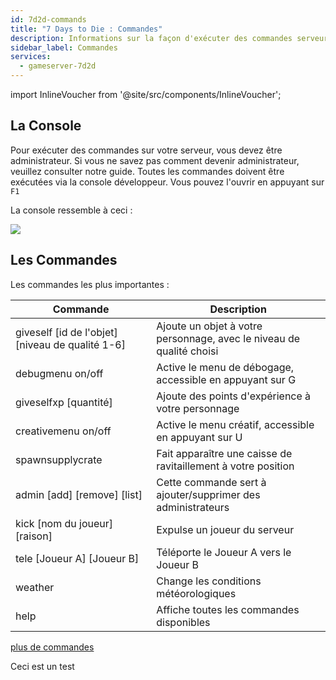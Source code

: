 ```yaml
---
id: 7d2d-commands
title: "7 Days to Die : Commandes"
description: Informations sur la façon d'exécuter des commandes serveur sur votre serveur 7 Days to Die depuis ZAP-Hosting - Documentation ZAP-Hosting.com
sidebar_label: Commandes
services:
  - gameserver-7d2d
---
```


import InlineVoucher from '@site/src/components/InlineVoucher';

<InlineVoucher />

## La Console
Pour exécuter des commandes sur votre serveur, vous devez être administrateur. Si vous ne savez pas comment devenir administrateur, veuillez consulter notre guide.
Toutes les commandes doivent être exécutées via la console développeur. Vous pouvez l'ouvrir en appuyant sur `F1`

La console ressemble à ceci :

![](https://screensaver01.zap-hosting.com/index.php/s/Lyi4qrT5MjzJLkL/preview)

## Les Commandes
Les commandes les plus importantes :

| Commande    | Description                                                 |
| ----------------- | ------------------------------------------------------------ |
| giveself [id de l'objet] [niveau de qualité 1-6] | Ajoute un objet à votre personnage, avec le niveau de qualité choisi |
| debugmenu on/off | Active le menu de débogage, accessible en appuyant sur G |
| giveselfxp [quantité] | Ajoute des points d'expérience à votre personnage |
| creativemenu on/off | Active le menu créatif, accessible en appuyant sur U |
| spawnsupplycrate | Fait apparaître une caisse de ravitaillement à votre position |
| admin [add] [remove] [list] | Cette commande sert à ajouter/supprimer des administrateurs |
| kick [nom du joueur] [raison] | Expulse un joueur du serveur |
| tele [Joueur A] [Joueur B] | Téléporte le Joueur A vers le Joueur B |
| weather | Change les conditions météorologiques |
| help | Affiche toutes les commandes disponibles |

[plus de commandes](https://commands.gg/7dtd)

<InlineVoucher />


Ceci est un test